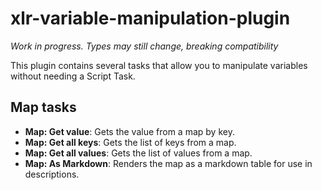 # xlr-variable-manipulation-plugin

_Work in progress. Types may still change, breaking compatibility_

This plugin contains several tasks that allow you to manipulate variables without needing a Script Task.

## Map tasks

* **Map: Get value**:  Gets the value from a map by key.
* **Map: Get all keys**:  Gets the list of keys from a map.
* **Map: Get all values**:  Gets the list of values from a map.
* **Map: As Markdown**: Renders the map as a markdown table for use in descriptions.
